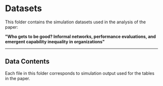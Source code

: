 # Datasets

This folder contains the simulation datasets used in the analysis of the paper:

**"Who gets to be good? Informal networks, performance evaluations, and emergent
capability inequality in organizations"**

---

## Data Contents

Each file in this folder corresponds to simulation output used for the tables in the paper.






